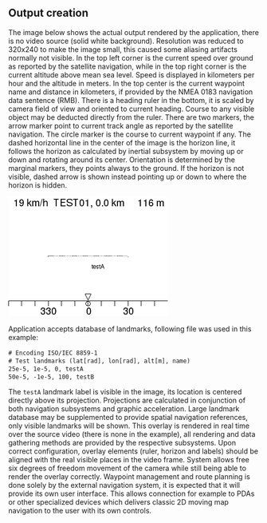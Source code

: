 ## Output creation

The image below shows the actual output rendered by the application, there is no video source (solid white background).
Resolution was reduced to 320x240 to make the image small, this caused some aliasing artifacts normally not visible.
In the top left corner is the current speed over ground as reported by the satellite navigation,
while in the top right corner is the current altitude above mean sea level.
Speed is displayed in kilometers per hour and the altitude in meters.
In the top center is the current waypoint name and distance in kilometers, if provided by the NMEA 0183 navigation data sentence (RMB).
There is a heading ruler in the bottom, it is scaled by camera field of view and oriented to current heading.
Course to any visible object may be deducted directly from the ruler.
There are two markers, the arrow marker point to current track angle as reported by the satellite navigation.
The circle marker is the course to current waypoint if any.
The dashed horizontal line in the center of the image is the horizon line,
it follows the horizon as calculated by inertial subsystem by moving up or down and rotating around its center.
Orientation is determined by the marginal markers, they points always to the ground.
If the horizon is not visible, dashed arrow is shown instead pointing up or down to where the horizon is hidden.

![Visible output](images/output.png)

Application accepts database of landmarks, following file was used in this example:

```{.python}
# Encoding ISO/IEC 8859-1
# Test landmarks (lat[rad], lon[rad], alt[m], name)
25e-5, 1e-5, 0, testA
50e-5, -1e-5, 100, testB
```

The `testA` landmark label is visible in the image, its location is centered directly above its projection.
Projections are calculated in conjunction of both navigation subsystems and graphic acceleration.
Large landmark database may be supplemented to provide spatial navigation references,
only visible landmarks will be shown.
This overlay is rendered in real time over the source video (there is none in the example),
all rendering and data gathering methods are provided by the respective subsystems.
Upon correct configuration, overlay elements (ruler, horizon and labels) should be aligned
with the real visible places in the video frame.
System allows free six degrees of freedom movement of the camera while still being able to render the overlay correctly.
Waypoint management and route planning is done solely by the external navigation system,
it is expected that it will provide its own user interface.
This allows connection for example to PDAs or other specialized devices which delivers classic 2D moving map navigation to the user
with its own controls.


